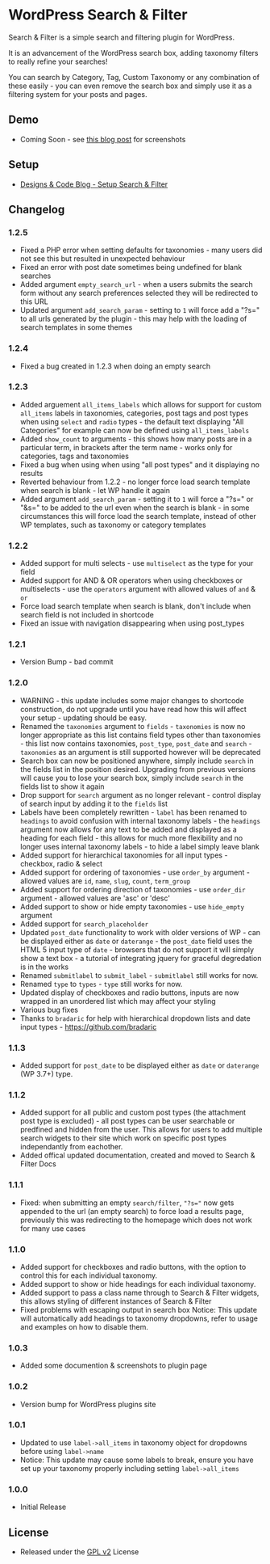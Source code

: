WordPress Search &amp; Filter
==================

Search &amp; Filter is a simple search and filtering plugin for WordPress.

It is an advancement of the WordPress search box, adding taxonomy filters to really refine your searches!

You can search by Category, Tag, Custom Taxonomy or any combination of these easily - you can even remove the search box and simply use it as a filtering system for your posts and pages.

## Demo
 - Coming Soon - see [this blog post](http://www.designsandcode.com/447/wordpress-search-filter-plugin-for-taxonomies/) for screenshots

## Setup
 - [Designs & Code Blog - Setup Search &amp; Filter](http://www.designsandcode.com/447/wordpress-search-filter-plugin-for-taxonomies/)

## Changelog

### 1.2.5
 - Fixed a PHP error when setting defaults for taxonomies - many users did not see this but resulted in unexpected behaviour
 - Fixed an error with post date sometimes being undefined for blank searches
 - Added argument `empty_search_url` - when a users submits the search form without any search preferences selected they will be redirected to this URL
 - Updated argument `add_search_param` - setting to `1` will force add a "?s=" to all urls generated by the plugin - this may help with the loading of search templates in some themes


### 1.2.4
 - Fixed a bug created in 1.2.3 when doing an empty search

### 1.2.3
 - Added arguement `all_items_labels` which allows for support for custom `all_items` labels in taxonomies, categories, post tags and post types when using `select` and `radio` types - the default text displaying "All Categories" for example can now be defined using `all_items_labels`
 - Added `show_count` to arguments - this shows how many posts are in a particular term, in brackets after the term name - works only for categories, tags and taxonomies
 - Fixed a bug when using when using "all post types" and it displaying no results
 - Reverted behaviour from 1.2.2 - no longer force load search template when search is blank - let WP handle it again
 - Added argument `add_search_param` - setting it to `1` will force a "?s=" or "&s=" to be added to the url even when the search is blank - in some circumstances this will force load the search template, instead of other WP templates, such as taxonomy or category templates

### 1.2.2
 - Added support for multi selects - use `multiselect` as the type for your field
 - Added support for AND & OR operators when using checkboxes or multiselects - use the `operators` argument with allowed values of `and` & `or`
 - Force load search template when search is blank, don't include when search field is not included in shortcode
 - Fixed an issue with navigation disappearing when using post_types

### 1.2.1
 - Version Bump - bad commit

### 1.2.0
 -  WARNING - this update includes some major changes to shortcode construction,  do not upgrade until you have read how this will affect your setup - updating should be easy.
 - Renamed the `taxonomies` argument to `fields` - `taxonomies` is now no longer appropriate as this list contains field types other than taxonomies - this list now contains taxonomies, `post_type`, `post_date` and `search` - `taxonomies` as an argument is still supported however will be deprecated
 - Search box can now be positioned anywhere, simply include `search` in the fields list in the position desired.  Upgrading from previous versions will cause you to lose your search box, simply include `search` in the fields list to show it again
 - Drop support for `search` argument as no longer relevant - control display of search input by adding it to the `fields` list
 - Labels have been completely rewritten - `label` has been renamed to `headings` to avoid confusion with internal taxonomy labels - the `headings` argument now allows for any text to be added and displayed as a heading for each field - this allows for much more flexibility and no longer uses internal taxonomy labels - to hide a label simply leave blank
 - Added support for hierarchical taxonomies for all input types - checkbox, radio & select
 - Added support for ordering of taxonomies - use `order_by` argument - allowed values are `id`, `name`, `slug`, `count`, `term_group`
 - Added support for ordering direction of taxonomies - use `order_dir` argument - allowed values are 'asc' or 'desc'
 - Added support to show or hide empty taxonomies - use `hide_empty` argument
 - Added support for `search_placeholder` 
 - Updated `post_date` functionality to work with older versions of WP - can be displayed either as `date` or `daterange` - the `post_date` field uses the HTML 5 input type of `date` - browsers that do not support it will simply show a text box - a tutorial of integrating jquery for graceful degredation is in the works
 - Renamed `submitlabel` to `submit_label` - `submitlabel` still works for now.
 - Renamed `type` to `types` - `type` still works for now.
 - Updated display of checkboxes and radio buttons, inputs are now wrapped in an unordered list which may affect your styling
 - Various bug fixes
 - Thanks to `bradaric` for help with hierarchical dropdown lists and date input types - https://github.com/bradaric

### 1.1.3
 - Added support for `post_date` to be displayed either as `date` or `daterange` (WP 3.7+) type.

### 1.1.2
 - Added support for all public and custom post types (the attachment post type is excluded) - all post types can be user searchable or predfined and hidden from the user. This allows for users to add multiple search widgets to their site which work on specific post types independantly from eachother.
 - Added offical updated documentation, created and moved to Search &amp; Filter Docs

### 1.1.1
 - Fixed: when submitting an empty `search/filter`, `"?s="` now gets appended to the url (an empty search) to force load a results page, previously this was redirecting to the homepage which does not work for many use cases

### 1.1.0
 - Added support for checkboxes and radio buttons, with the option to control this for each individual taxonomy.
 - Added support to show or hide headings for each individual taxonomy.
 - Added support to pass a class name through to Search &amp; Filter widgets, this allows styling of different instances of Search &amp; Filter
 - Fixed problems with escaping output in search box
Notice: This update will automatically add headings to taxonomy dropdowns, refer to usage and examples on how to disable them.

### 1.0.3
 - Added some documention &amp; screenshots to plugin page

### 1.0.2
 - Version bump for WordPress plugins site

### 1.0.1
 - Updated to use `label->all_items` in taxonomy object for dropdowns before using `label->name`
 - Notice: This update may cause some labels to break, ensure you have set up your taxonomy properly including setting `label->all_items`

### 1.0.0
 - Initial Release


## License
 - Released under the [GPL v2](http://www.gnu.org/licenses/gpl-2.0.html) License
